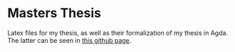 # Masters Thesis
Latex files for my thesis, as well as their formalization of my thesis in Agda.
The latter can be seen in [this github page](https://ryunaq.github.io/MastersThesis/).
